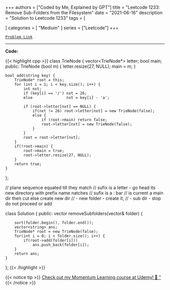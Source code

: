 
+++
authors = ["Coded by Me, Explained by GPT"]
title = "Leetcode 1233: Remove Sub-Folders from the Filesystem"
date = "2021-06-16"
description = "Solution to Leetcode 1233"
tags = [
    
]
categories = [
    "Medium"
]
series = ["Leetcode"]
+++



[`Problem Link`](https://leetcode.com/problems/remove-sub-folders-from-the-filesystem/description/)

---

**Code:**

{{< highlight cpp >}}
class TrieNode {
    vector<TrieNode*> letter;
    bool main;
public:
    TrieNode (bool m) {
        letter.resize(27, NULL);
        main = m;
    }
    
    bool add(string key) {
        TrieNode* root = this;
        for (int i = 1; i < key.size(); i++) {
            int nxt;
            if (key[i] == '/') nxt = 26;
            else               nxt = key[i] - 'a';

            if (root->letter[nxt] == NULL) {
                if(nxt != 26) root->letter[nxt] = new TrieNode(false);
                else {
                    if (root->main) return false;
                    root->letter[nxt] = new TrieNode(false);
                }
            }
            root = root->letter[nxt];
        }
        if(!root->main) {
            root->main = true;
            root->letter.resize(27, NULL);
        }
        return true;
    }
};

// plane sequence equated till they match
//     sufix is a letter        - go head its new directory with prefix name natches
//     sufix is a  : bar
//          is current a main dir then cut else create new dir
//                 - new folder - create it,
//                 - sub dir    - stop do not proceed or add

class Solution {
public:
    vector<string> removeSubfolders(vector<string>& folder) {

        sort(folder.begin(), folder.end());
        vector<string> ans;
        TrieNode* root = new TrieNode(false);
        for(int i = 0; i < folder.size(); i++) {
            if(root->add(folder[i]))
                ans.push_back(folder[i]);
        }
        return ans;
    }
};
{{< /highlight >}}



{{< notice tip >}}
[Check out my Momentum Learning course at Udemy! 🚀 "](https://www.udemy.com/course/blind-75-the-data-structures-and-algorithms-essentials/)
{{< /notice >}}

